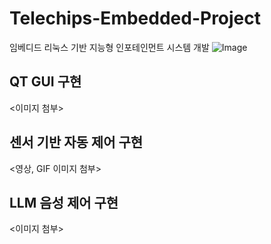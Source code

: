 # Telechips-Embedded-Project
임베디드 리눅스 기반 지능형 인포테인먼트 시스템 개발
![Image](https://github.com/user-attachments/assets/258bf610-9b82-4460-9ffa-86d8eb01cc79)

## QT GUI 구현
<이미지 첨부>

## 센서 기반 자동 제어 구현
<영상, GIF 이미지 첨부>

## LLM 음성 제어 구현
<이미지 첨부>
